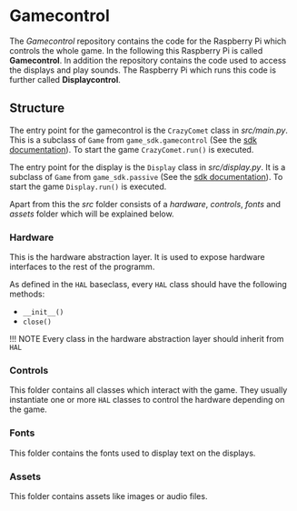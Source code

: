 # Gamecontrol

The *Gamecontrol* repository contains the code for the Raspberry Pi which controls the whole game. In the following this Raspberry Pi is called **Gamecontrol**. In addition the repository contains the code used to access the displays and play sounds. The Raspberry Pi which runs this code is further called **Displaycontrol**.

## Structure

The entry point for the gamecontrol is the `CrazyComet` class in *src/main.py*. This is a subclass of `Game` from `game_sdk.gamecontrol` (See the [sdk documentation](sdk/index.md)). To start the game `CrazyComet.run()` is executed.

The entry point for the display is the `Display` class in *src/display.py*. It is a subclass of `Game` from `game_sdk.passive` (See the [sdk documentation](sdk/index.md)). To start the game `Display.run()` is executed.

Apart from this the *src* folder consists of a *hardware*, *controls*, *fonts* and *assets* folder which will be explained below.

### Hardware
This is the hardware abstraction layer. It is used to expose hardware interfaces to the rest of the programm.

As defined in the `HAL` baseclass, every `HAL` class should have the following methods:

- `__init__()`
- `close()`

!!! NOTE
    Every class in the hardware abstraction layer should inherit from `HAL`

### Controls

This folder contains all classes which interact with the game. They usually instantiate one or more `HAL` classes to control the hardware depending on the game.

### Fonts

This folder contains the fonts used to display text on the displays.

### Assets

This folder contains assets like images or audio files.

